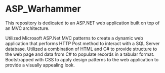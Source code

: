 # ASP_Warhammer
This repository is dedicated to an ASP.NET web application built on top of an MVC architecture.


Utilized Microsoft ASP.Net MVC patterns to create a dynamic web application that performs HTTP Post method to interact with a SQL Server database.
Utilized a combination of HTML and C# to provide structure to the web page and data from C# to populate records in a tabular format.
Bootstrapped with CSS to apply design patterns to the web application to provide a visually appealing look.
